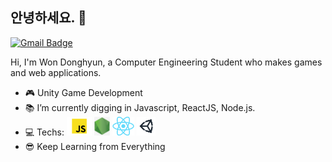 ## 안녕하세요. 👋
[![Gmail Badge](https://img.shields.io/badge/-Gmail-c14438?style=flat-square&logo=Gmail&logoColor=white&link=mailto:contato.weltonf@gmail.com)](mailto:ehdgus5500@gmail.com)

Hi, I'm Won Donghyun, a Computer Engineering Student who makes games and web applications.

- :video_game: Unity Game Development
- :books: I’m currently digging in Javascript, ReactJS, Node.js.
- :computer: Techs: <img height="30" src="https://github.com/wonAdam/wonAdam/blob/master/javascript.png?raw=true">  <img height="30" src="https://github.com/wonAdam/wonAdam/blob/master/node.png?raw=true">  <img height="30" src="https://github.com/wonAdam/wonAdam/blob/master/react2.png?raw=true">  <img height="30" src="https://github.com/wonAdam/wonAdam/blob/master/unity2.png?raw=true"> 
- :sunglasses: Keep Learning from Everything
